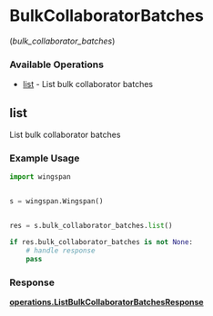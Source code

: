# BulkCollaboratorBatches
(*bulk_collaborator_batches*)

### Available Operations

* [list](#list) - List bulk collaborator batches

## list

List bulk collaborator batches

### Example Usage

```python
import wingspan


s = wingspan.Wingspan()


res = s.bulk_collaborator_batches.list()

if res.bulk_collaborator_batches is not None:
    # handle response
    pass
```


### Response

**[operations.ListBulkCollaboratorBatchesResponse](../../models/operations/listbulkcollaboratorbatchesresponse.md)**


